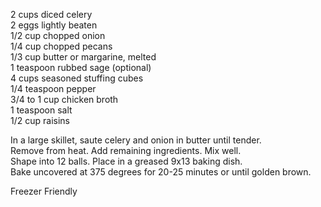 ---
--- 

2 cups diced celery  
2 eggs lightly beaten  
1/2 cup chopped onion  
1/4 cup chopped pecans  
1/3 cup butter or margarine, melted  
1 teaspoon rubbed sage (optional)  
4 cups seasoned stuffing cubes  
1/4 teaspoon pepper  
3/4 to 1 cup chicken broth  
1 teaspoon salt  
1/2 cup raisins  

In a large skillet, saute celery and onion in butter until tender.  
Remove from heat. Add remaining ingredients. Mix well.  
Shape into 12 balls. Place in a greased 9x13 baking dish.  
Bake uncovered at 375 degrees for 20-25 minutes or until golden brown. 

Freezer Friendly
